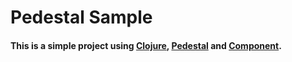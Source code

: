 # Pedestal Sample

#### This is a simple project using [Clojure](https://clojure.org/), [Pedestal](http://pedestal.io/index) and [Component](https://github.com/stuartsierra/component).
